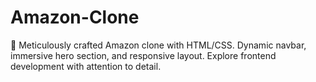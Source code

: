 # Amazon-Clone
🚀 Meticulously crafted Amazon clone with HTML/CSS. Dynamic navbar, immersive hero section, and responsive layout. Explore frontend development with attention to detail.
